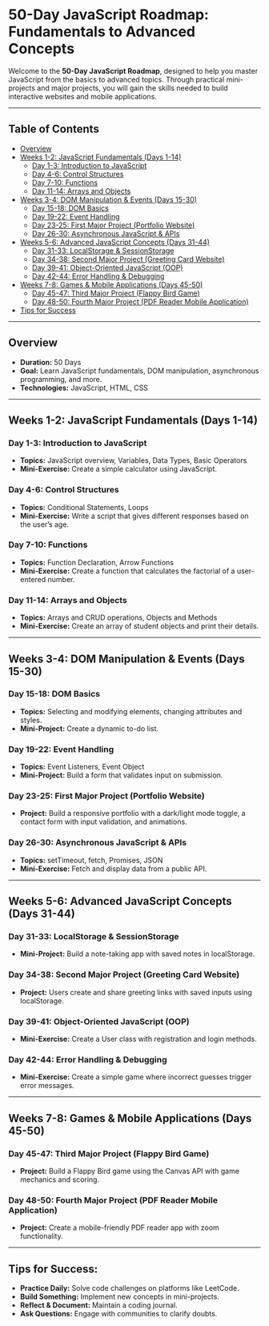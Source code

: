 # 50-Day JavaScript Roadmap: Fundamentals to Advanced Concepts

Welcome to the **50-Day JavaScript Roadmap**, designed to help you master JavaScript from the basics to advanced topics. Through practical mini-projects and major projects, you will gain the skills needed to build interactive websites and mobile applications.

---

## Table of Contents

- [Overview](#overview)
- [Weeks 1-2: JavaScript Fundamentals (Days 1-14)](#weeks-1-2-javascript-fundamentals-days-1-14)
  - [Day 1-3: Introduction to JavaScript](#day-1-3-introduction-to-javascript)
  - [Day 4-6: Control Structures](#day-4-6-control-structures)
  - [Day 7-10: Functions](#day-7-10-functions)
  - [Day 11-14: Arrays and Objects](#day-11-14-arrays-and-objects)
- [Weeks 3-4: DOM Manipulation & Events (Days 15-30)](#weeks-3-4-dom-manipulation--events-days-15-30)
  - [Day 15-18: DOM Basics](#day-15-18-dom-basics)
  - [Day 19-22: Event Handling](#day-19-22-event-handling)
  - [Day 23-25: First Major Project (Portfolio Website)](#day-23-25-first-major-project-portfolio-website)
  - [Day 26-30: Asynchronous JavaScript & APIs](#day-26-30-asynchronous-javascript--apis)
- [Weeks 5-6: Advanced JavaScript Concepts (Days 31-44)](#weeks-5-6-advanced-javascript-concepts-days-31-44)
  - [Day 31-33: LocalStorage & SessionStorage](#day-31-33-localstorage--sessionstorage)
  - [Day 34-38: Second Major Project (Greeting Card Website)](#day-34-38-second-major-project-greeting-card-website)
  - [Day 39-41: Object-Oriented JavaScript (OOP)](#day-39-41-object-oriented-javascript-oop)
  - [Day 42-44: Error Handling & Debugging](#day-42-44-error-handling--debugging)
- [Weeks 7-8: Games & Mobile Applications (Days 45-50)](#weeks-7-8-games--mobile-applications-days-45-50)
  - [Day 45-47: Third Major Project (Flappy Bird Game)](#day-45-47-third-major-project-flappy-bird-game)
  - [Day 48-50: Fourth Major Project (PDF Reader Mobile Application)](#day-48-50-fourth-major-project-pdf-reader-mobile-application)
- [Tips for Success](#tips-for-success)

---

## Overview

- **Duration:** 50 Days
- **Goal:** Learn JavaScript fundamentals, DOM manipulation, asynchronous programming, and more.
- **Technologies:** JavaScript, HTML, CSS

---

## Weeks 1-2: JavaScript Fundamentals (Days 1-14)

### Day 1-3: Introduction to JavaScript
- **Topics:** JavaScript overview, Variables, Data Types, Basic Operators
- **Mini-Exercise:** Create a simple calculator using JavaScript.

### Day 4-6: Control Structures
- **Topics:** Conditional Statements, Loops
- **Mini-Exercise:** Write a script that gives different responses based on the user’s age.

### Day 7-10: Functions
- **Topics:** Function Declaration, Arrow Functions
- **Mini-Exercise:** Create a function that calculates the factorial of a user-entered number.

### Day 11-14: Arrays and Objects
- **Topics:** Arrays and CRUD operations, Objects and Methods
- **Mini-Exercise:** Create an array of student objects and print their details.

---

## Weeks 3-4: DOM Manipulation & Events (Days 15-30)

### Day 15-18: DOM Basics
- **Topics:** Selecting and modifying elements, changing attributes and styles.
- **Mini-Project:** Create a dynamic to-do list.

### Day 19-22: Event Handling
- **Topics:** Event Listeners, Event Object
- **Mini-Project:** Build a form that validates input on submission.

### Day 23-25: First Major Project (Portfolio Website)
- **Project:** Build a responsive portfolio with a dark/light mode toggle, a contact form with input validation, and animations.

### Day 26-30: Asynchronous JavaScript & APIs
- **Topics:** setTimeout, fetch, Promises, JSON
- **Mini-Exercise:** Fetch and display data from a public API.

---

## Weeks 5-6: Advanced JavaScript Concepts (Days 31-44)

### Day 31-33: LocalStorage & SessionStorage
- **Mini-Project:** Build a note-taking app with saved notes in localStorage.

### Day 34-38: Second Major Project (Greeting Card Website)
- **Project:** Users create and share greeting links with saved inputs using localStorage.

### Day 39-41: Object-Oriented JavaScript (OOP)
- **Mini-Exercise:** Create a User class with registration and login methods.

### Day 42-44: Error Handling & Debugging
- **Mini-Exercise:** Create a simple game where incorrect guesses trigger error messages.

---

## Weeks 7-8: Games & Mobile Applications (Days 45-50)

### Day 45-47: Third Major Project (Flappy Bird Game)
- **Project:** Build a Flappy Bird game using the Canvas API with game mechanics and scoring.

### Day 48-50: Fourth Major Project (PDF Reader Mobile Application)
- **Project:** Create a mobile-friendly PDF reader app with zoom functionality.

---

## Tips for Success:

- **Practice Daily:** Solve code challenges on platforms like LeetCode.
- **Build Something:** Implement new concepts in mini-projects.
- **Reflect & Document:** Maintain a coding journal.
- **Ask Questions:** Engage with communities to clarify doubts.
